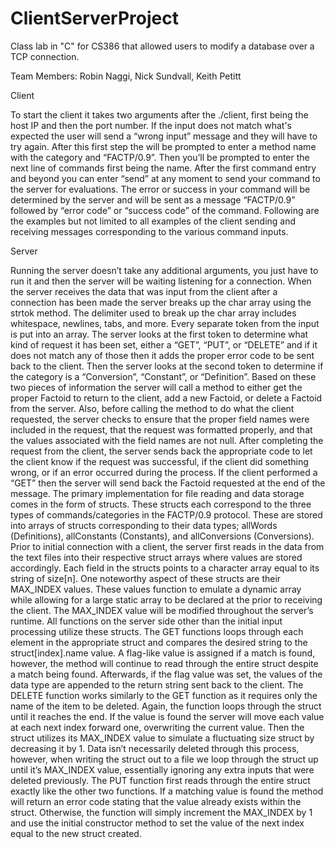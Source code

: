 # ClientServerProject
Class lab in "C" for CS386 that allowed users to modify a database over a TCP connection. 

Team Members: Robin Naggi, Nick Sundvall, Keith Petitt 
  
Client

To start the client it takes two arguments after the ./client, first being the host IP and then the port number. If the input does not match what's expected the user will send a “wrong input” message and they will have to try again. After this first step the will be prompted to enter a method name with the category and “FACTP/0.9”. Then you’ll be prompted to enter the next line of commands first being the name. After the first command entry and beyond you can enter “send” at any moment to send your command to the server for evaluations. The error or success in your command will be determined by the server and will be sent as a message “FACTP/0.9” followed by “error code” or “success code” of the command. Following are the examples but not limited to all examples of the client sending and receiving messages corresponding to the various command inputs.

Server

Running the server doesn’t take any additional arguments, you just have to run it and then the server will be waiting listening for a connection. When the server receives the data that was input from the client after a connection has been made the server breaks up the char array using the strtok method. The delimiter used to break up the char array includes whitespace, newlines, tabs, and more. Every separate token from the input is put into an array. The server looks at the first token to determine what kind of request it has been set, either a “GET”, “PUT”, or “DELETE” and if it does not match any of those then it adds the proper error code to be sent back to the client. Then the server looks at the second token to determine if the category is a “Conversion”, “Constant”, or “Definition”. 
Based on these two pieces of information the server will call a method to either get the proper Factoid to return to the client, add a new Factoid, or delete a Factoid from the server. Also, before calling the method to do what the client requested, the server checks to ensure that the proper field names were included in the request, that the request was formatted properly, and that the values associated with the field names are not null. After completing the request from the client, the server sends back the appropriate code to let the client know if the request was successful, if the client did something wrong, or if an error occurred during the process. If the client performed a “GET” then the server will send back the Factoid requested at the end of the message. 
	The primary implementation for file reading and data storage comes in the form of structs. These structs each correspond to the three types of commands/categories in the FACTP/0.9 protocol. These are stored into arrays of structs corresponding to their data types; allWords (Definitions), allConstants (Constants), and allConversions (Conversions). Prior to initial connection with a client, the server first reads in the data from the text files into their respective struct arrays where values are stored accordingly. Each field in the structs points to a character array equal to its string of size[n]. One noteworthy aspect of these structs are their MAX_INDEX values. These values function to emulate a dynamic array while allowing for a large static array to be declared at the prior to receiving the client. The MAX_INDEX value will be modified throughout the server’s runtime. All functions on the server side other than the initial input processing utilize these structs. 
	The GET functions loops through each element in the appropriate struct and compares the desired string to the struct[index].name value. A flag-like value is assigned if a match is found, however, the method will continue to read through the entire struct despite a match being found. Afterwards, if the flag value was set, the values of the data type are appended to the return string sent back to the client.
	The DELETE function works similarly to the GET function as it requires only the name of the item to be deleted. Again, the function loops through the struct until it reaches the end. If the value is found the server will move each value at each next index forward one, overwriting the current value. Then the struct utilizes its MAX_INDEX value to simulate a fluctuating size struct by decreasing it by 1. Data isn’t necessarily deleted through this process, however, when writing the struct out to a file we loop through the struct up until it’s MAX_INDEX value, essentially ignoring any extra inputs that were deleted previously.
	The PUT function first reads through the entire struct exactly like the other two functions. If a matching value is found the method will return an error code stating that the value already exists within the struct. Otherwise, the function will simply increment the MAX_INDEX by 1 and use the initial constructor method to set the value of the next index equal to the new struct created. 
